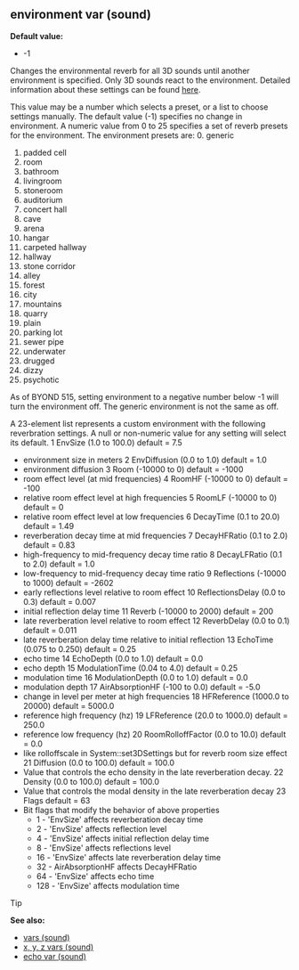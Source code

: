 ## environment var (sound)

**Default value:**
+   -1


Changes the environmental reverb for all 3D sounds until
another environment is specified. Only 3D sounds react to the
environment. Detailed information about these
settings can be found [here](https://opentk.net/api/OpenTK.Audio.OpenAL.Extensions.Creative.EFX.EffectFloat.html). 

This value may be a number which selects a preset, or
a list to choose settings manually. The default value (-1) specifies no
change in environment. A numeric value from 0 to 25 specifies a set of
reverb presets for the environment. The environment presets are:
0.  generic
1.  padded cell
2.  room
3.  bathroom
4.  livingroom
5.  stoneroom
6.  auditorium
7.  concert hall
8.  cave
9.  arena
10. hangar
11. carpeted hallway
12. hallway
13. stone corridor
14. alley
15. forest
16. city
17. mountains
18. quarry
19. plain
20. parking lot
21. sewer pipe
22. underwater
23. drugged
24. dizzy
25. psychotic


As of BYOND 515, setting environment to a negative number below
-1 will turn the environment off. The generic environment is not the
same as off. 

A 23-element list represents a custom environment
with the following reverbration settings. A null or non-numeric value
for any setting will select its default.
1 EnvSize (1.0 to 100.0) default = 7.5
+   environment size in meters
2 EnvDiffusion (0.0 to 1.0) default = 1.0
+   environment diffusion
3 Room (-10000 to 0) default = -1000
+   room effect level (at mid frequencies)
4 RoomHF (-10000 to 0) default = -100
+   relative room effect level at high frequencies
5 RoomLF (-10000 to 0) default = 0
+   relative room effect level at low frequencies
6 DecayTime (0.1 to 20.0) default = 1.49
+   reverberation decay time at mid frequencies
7 DecayHFRatio (0.1 to 2.0) default = 0.83
+   high-frequency to mid-frequency decay time ratio
8 DecayLFRatio (0.1 to 2.0) default = 1.0
+   low-frequency to mid-frequency decay time ratio
9 Reflections (-10000 to 1000) default = -2602
+   early reflections level relative to room effect
10 ReflectionsDelay (0.0 to 0.3) default = 0.007
+   initial reflection delay time
11 Reverb (-10000 to 2000) default = 200
+   late reverberation level relative to room effect
12 ReverbDelay (0.0 to 0.1) default = 0.011
+   late reverberation delay time relative to initial reflection
13 EchoTime (0.075 to 0.250) default = 0.25
+   echo time
14 EchoDepth (0.0 to 1.0) default = 0.0
+   echo depth
15 ModulationTime (0.04 to 4.0) default = 0.25
+   modulation time
16 ModulationDepth (0.0 to 1.0) default = 0.0
+   modulation depth
17 AirAbsorptionHF (-100 to 0.0) default = -5.0
+   change in level per meter at high frequencies
18 HFReference (1000.0 to 20000) default = 5000.0
+   reference high frequency (hz)
19 LFReference (20.0 to 1000.0) default = 250.0
+   reference low frequency (hz)
20 RoomRolloffFactor (0.0 to 10.0) default = 0.0
+   like rolloffscale in System::set3DSettings but for reverb room size
    effect
21 Diffusion (0.0 to 100.0) default = 100.0
+   Value that controls the echo density in the late reverberation
    decay.
22 Density (0.0 to 100.0) default = 100.0
+   Value that controls the modal density in the late reverberation
    decay
23 Flags default = 63
+   Bit flags that modify the behavior of above properties
    -   1 - \'EnvSize\' affects reverberation decay time
    -   2 - \'EnvSize\' affects reflection level
    -   4 - \'EnvSize\' affects initial reflection delay time
    -   8 - \'EnvSize\' affects reflections level
    -   16 - \'EnvSize\' affects late reverberation delay time
    -   32 - AirAbsorptionHF affects DecayHFRatio
    -   64 - \'EnvSize\' affects echo time
    -   128 - \'EnvSize\' affects modulation time

> [!TIP] 
> **See also:**
> +   [vars (sound)](/ref/sound/var.md) 
> +   [x, y, z vars (sound)](/ref/sound/var/xyz.md) 
> +   [echo var (sound)](/ref/sound/var/echo.md) <!-- -->